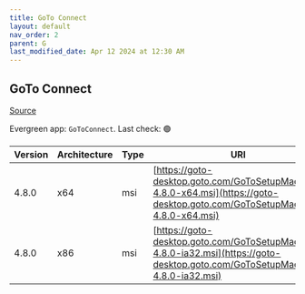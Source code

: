 ```yaml
---
title: GoTo Connect
layout: default
nav_order: 2
parent: G
last_modified_date: Apr 12 2024 at 12:30 AM
---
```


## GoTo Connect

[Source](https://support.goto.com/connect/help/what-are-the-download-links-for-it-admin-deployments)

Evergreen app: `GoToConnect`. Last check: 🟢

| Version | Architecture | Type | URI                                                                                                                            |
| ------- | ------------ | ---- | ------------------------------------------------------------------------------------------------------------------------------ |
| 4.8.0   | x64          | msi  | [https://goto-desktop.goto.com/GoToSetupMachine-4.8.0-x64.msi](https://goto-desktop.goto.com/GoToSetupMachine-4.8.0-x64.msi)   |
| 4.8.0   | x86          | msi  | [https://goto-desktop.goto.com/GoToSetupMachine-4.8.0-ia32.msi](https://goto-desktop.goto.com/GoToSetupMachine-4.8.0-ia32.msi) |
